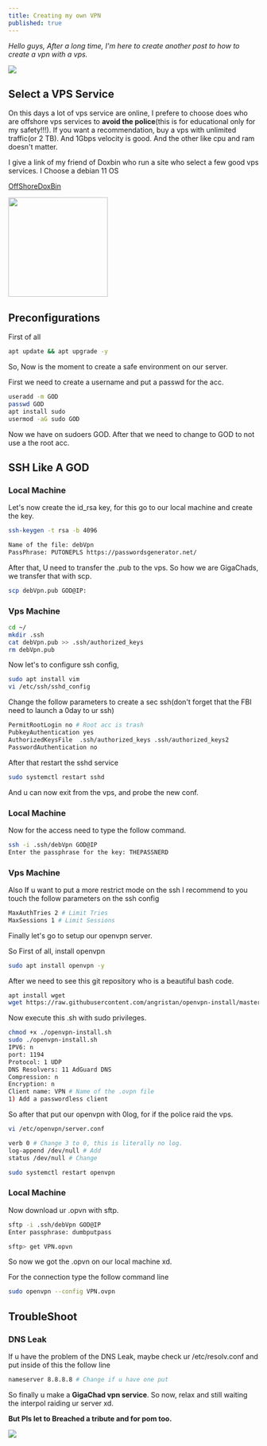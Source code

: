 ```yaml
---
title: Creating my own VPN
published: true
---
```


*Hello guys, After a long time, I'm here to create another post to how to create a vpn with a vps.*

<img src="https://i.ytimg.com/vi/Lk_v6Q0YsNo/hq720.jpg?sqp=-oaymwEcCOgCEMoBSFXyq4qpAw4IARUAAIhCGAFwAcABBg==&rs=AOn4CLDBZF_TX9epQhWWJSeRRv7Cy2WpRA">

## Select a VPS Service
On this days a lot of vps service are online, I prefere to choose does who are offshore vps services to **avoid the police**(this is for educational only for my safety!!!). If you want a recommendation, buy a vps with unlimited traffic(or 2 TB). And 1Gbps velocity is good. And the other like cpu and ram doesn't matter.


I give a link of my friend of Doxbin who run a site who select a few good vps services. I Choose a debian 11 OS

[OffShoreDoxBin](https://offshore.cat)

<img src="https://a.pomf.cat/zwmafv.png" width="200" height="200">

## Preconfigurations
First of all

``` sh
apt update && apt upgrade -y
```

So, Now is the moment to create a safe environment on our server.

First we need to create a username and put a passwd for the acc.

``` sh
useradd -m GOD
passwd GOD
apt install sudo 
usermod -aG sudo GOD
```

Now we have on sudoers GOD. After that we need to change to GOD to not use a the root acc.

## SSH Like A GOD

### Local Machine
Let's now create the id_rsa key, for this go to our local machine and create the key.

``` sh 
ssh-keygen -t rsa -b 4096

Name of the file: debVpn
PassPhrase: PUTONEPLS https://passwordsgenerator.net/
```

After that, U need to transfer the .pub to the vps. So how we are GigaChads, we transfer that with scp.

``` sh
scp debVpn.pub GOD@IP:
```

### Vps Machine
``` sh
cd ~/
mkdir .ssh
cat debVpn.pub >> .ssh/authorized_keys
rm debVpn.pub
```

Now let's to configure ssh config,

``` sh
sudo apt install vim
vi /etc/ssh/sshd_config
```

Change the follow parameters to create a sec ssh(don't forget that the FBI need to launch a 0day to ur ssh)

``` sh
PermitRootLogin no # Root acc is trash
PubkeyAuthentication yes
AuthorizedKeysFile  .ssh/authorized_keys .ssh/authorized_keys2
PasswordAuthentication no
```

After that restart the sshd service

``` sh
sudo systemctl restart sshd
```

And u can now exit from the vps, and probe the new conf.

### Local Machine

Now for the access need to type the follow command.

``` sh
ssh -i .ssh/debVpn GOD@IP
Enter the passphrase for the key: THEPASSNERD
```

### Vps Machine

Also If u want to put a more restrict mode on the ssh I recommend to you touch the follow parameters on the ssh config

``` sh
MaxAuthTries 2 # Limit Tries    
MaxSessions 1 # Limit Sessions
```

Finally let's go to setup our openvpn server.

So First of all, install openvpn

``` sh
sudo apt install openvpn -y
```

After we need to see this git repository who is a beautiful bash code.

``` sh
apt install wget
wget https://raw.githubusercontent.com/angristan/openvpn-install/master/openvpn-install.sh
```

Now execute this .sh with sudo privileges.

``` sh
chmod +x ./openvpn-install.sh
sudo ./openvpn-install.sh
IPV6: n
port: 1194
Protocol: 1 UDP
DNS Resolvers: 11 AdGuard DNS
Compression: n
Encryption: n
Client name: VPN # Name of the .ovpn file
1) Add a passwordless client
```

So after that put our openvpn with 0log, for if the police raid the vps.

``` sh
vi /etc/openvpn/server.conf

verb 0 # Change 3 to 0, this is literally no log.
log-append /dev/null # Add
status /dev/null # Change

sudo systemctl restart openvpn
```

### Local Machine

Now download ur .opvn with sftp.

``` sh
sftp -i .ssh/debVpn GOD@IP
Enter passphrase: dumbputpass

sftp> get VPN.opvn
```

So now we got the .opvn on our local machine xd.

For the connection type the follow command line

``` sh
sudo openvpn --config VPN.ovpn 
```

## TroubleShoot

### DNS Leak

If u have the problem of the DNS Leak, maybe check ur /etc/resolv.conf and put inside of this the follow line

``` sh
nameserver 8.8.8.8 # Change if u have one put
```

So finally u make a **GigaChad vpn service**. So now, relax and still waiting the interpol raiding ur server xd.

**But Pls let to Breached a tribute and for pom too.**

<img src="https://i.imgur.com/QmfKNw6.jpg">